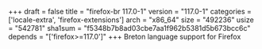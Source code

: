 +++
draft = false
title = "firefox-br 117.0-1"
version = "117.0-1"
categories = ['locale-extra', 'firefox-extensions']
arch = "x86_64"
size = "492236"
usize = "542781"
sha1sum = "f5348b7b8ad03cbe7aa1f962b5381d5b673bcc6c"
depends = "['firefox>=117.0']"
+++
Breton language support for Firefox